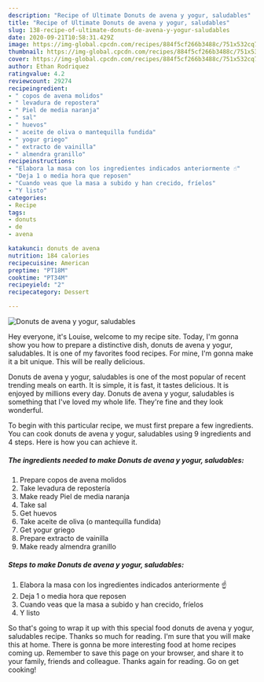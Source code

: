 ```yaml
---
description: "Recipe of Ultimate Donuts de avena y yogur, saludables"
title: "Recipe of Ultimate Donuts de avena y yogur, saludables"
slug: 138-recipe-of-ultimate-donuts-de-avena-y-yogur-saludables
date: 2020-09-21T10:58:31.429Z
image: https://img-global.cpcdn.com/recipes/884f5cf266b3488c/751x532cq70/donuts-de-avena-y-yogur-saludables-foto-principal.jpg
thumbnail: https://img-global.cpcdn.com/recipes/884f5cf266b3488c/751x532cq70/donuts-de-avena-y-yogur-saludables-foto-principal.jpg
cover: https://img-global.cpcdn.com/recipes/884f5cf266b3488c/751x532cq70/donuts-de-avena-y-yogur-saludables-foto-principal.jpg
author: Ethan Rodriquez
ratingvalue: 4.2
reviewcount: 29274
recipeingredient:
- " copos de avena molidos"
- " levadura de repostera"
- " Piel de media naranja"
- " sal"
- " huevos"
- " aceite de oliva o mantequilla fundida"
- " yogur griego"
- " extracto de vainilla"
- " almendra granillo"
recipeinstructions:
- "Elabora la masa con los ingredientes indicados anteriormente ☝️"
- "Deja 1 o media hora que reposen"
- "Cuando veas que la masa a subido y han crecido, fríelos"
- "Y listo"
categories:
- Recipe
tags:
- donuts
- de
- avena

katakunci: donuts de avena 
nutrition: 184 calories
recipecuisine: American
preptime: "PT18M"
cooktime: "PT34M"
recipeyield: "2"
recipecategory: Dessert

---
```



![Donuts de avena y yogur, saludables](https://img-global.cpcdn.com/recipes/884f5cf266b3488c/751x532cq70/donuts-de-avena-y-yogur-saludables-foto-principal.jpg)

Hey everyone, it's Louise, welcome to my recipe site. Today, I'm gonna show you how to prepare a distinctive dish, donuts de avena y yogur, saludables. It is one of my favorites food recipes. For mine, I'm gonna make it a bit unique. This will be really delicious.

Donuts de avena y yogur, saludables is one of the most popular of recent trending meals on earth. It is simple, it is fast, it tastes delicious. It is enjoyed by millions every day. Donuts de avena y yogur, saludables is something that I've loved my whole life. They're fine and they look wonderful.




To begin with this particular recipe, we must first prepare a few ingredients. You can cook donuts de avena y yogur, saludables using 9 ingredients and 4 steps. Here is how you can achieve it.

<!--inarticleads1-->

##### The ingredients needed to make Donuts de avena y yogur, saludables:

1. Prepare  copos de avena molidos
1. Take  levadura de repostería
1. Make ready  Piel de media naranja
1. Take  sal
1. Get  huevos
1. Take  aceite de oliva (o mantequilla fundida)
1. Get  yogur griego
1. Prepare  extracto de vainilla
1. Make ready  almendra granillo




<!--inarticleads2-->

##### Steps to make Donuts de avena y yogur, saludables:

1. Elabora la masa con los ingredientes indicados anteriormente ☝️
1. Deja 1 o media hora que reposen
1. Cuando veas que la masa a subido y han crecido, fríelos
1. Y listo




So that's going to wrap it up with this special food donuts de avena y yogur, saludables recipe. Thanks so much for reading. I'm sure that you will make this at home. There is gonna be more interesting food at home recipes coming up. Remember to save this page on your browser, and share it to your family, friends and colleague. Thanks again for reading. Go on get cooking!
